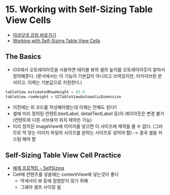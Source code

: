 # 15. Working with Self-Sizing Table View Cells

- [야곰닷넷 강좌 바로가기](https://yagom.net/courses/autolayout/lessons/working-with-self-sizing-table-view-cells/)
- [Working with Self-Sizing Table View Cells](https://developer.apple.com/library/archive/documentation/UserExperience/Conceptual/AutolayoutPG/WorkingwithSelf-SizingTableViewCells.html#//apple_ref/doc/uid/TP40010853-CH25-SW1)

## The Basics

- iOS에서 오토레이아웃을 사용하면 테이블 뷰의 셀의 높이를 오토레이아웃이 알아서 정의해준다. (문서에서는 이 기능이 기본값이 아니라고 쓰여있지만, 아카이브된 문서이고, 이제는 기본값으로 지원한다.)  

~~~swift
tableView.estimatedRowHeight = 85.0
tableView.rowHeight = UITableViewAutomaticDimension
~~~

- 이전에는 위 코드를 작성해야했는데 이제는 안해도 된다!!  
- 셀에 미리 정의된 컨텐트(textLabel, detailTextLabel 등)이 레이아웃은 변경 불가 (컨텐트와 다른 서브뷰의 위치 제약은 가능)
- 미리 정의된 imageView에 이미지를 넣으면 이 사이즈에 제약을 줄 수 없다. (그러므로 딱 맞는 이미지 파일의 사이즈를 원하는 사이즈로 넣어야 함) -> 결국 셀을 커스텀 해야 함

## Self-Sizing Table View Cell Practice

- [예제 프로젝트 - SelfSizing](./SelfSizing)
- Cell에 컨텐츠를 넣을때는 contentView에 넣는것이 좋다
    - 악세서리 뷰 등에 침범받지 않기 위해
    - 그래야 셀프 사이징 됨

